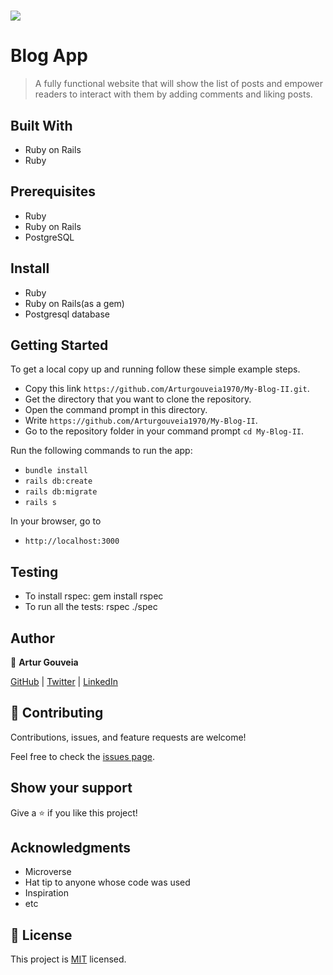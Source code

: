 # ![](https://img.shields.io/badge/Microverse-blueviolet)

# Blog App

> A fully functional website that will show the list of posts and empower readers to interact with them by adding comments and liking posts.

## Built With

- Ruby on Rails
- Ruby

## Prerequisites

- Ruby
- Ruby on Rails
- PostgreSQL

## Install

- Ruby
- Ruby on Rails(as a gem)
- Postgresql database

## Getting Started
To get a local copy up and running follow these simple example steps.

- Copy this link `https://github.com/Arturgouveia1970/My-Blog-II.git`.
- Get the directory that you want to clone the repository.
- Open the command prompt in this directory.
- Write `https://github.com/Arturgouveia1970/My-Blog-II`.
- Go to the repository folder in your command prompt `cd My-Blog-II`.

Run the following commands to run the app:

- `bundle install`
- `rails db:create`
- `rails db:migrate`
- `rails s`

In your browser, go to

- `http://localhost:3000`

## Testing
- To install rspec: gem install rspec
- To run all the tests: rspec ./spec


## Author

👤 **Artur Gouveia**

[GitHub](https://github.com/Arturgouveia1970) |
[Twitter](https://twitter.com/@arturgouveia10) |
[LinkedIn](https://www.linkedin.com/in/artur-gouveia-323868197/)


## 🤝 Contributing

Contributions, issues, and feature requests are welcome!

Feel free to check the [issues page](../../issues/).

## Show your support

Give a ⭐️ if you like this project!

## Acknowledgments
- Microverse
- Hat tip to anyone whose code was used
- Inspiration
- etc

## 📝 License

This project is [MIT](./MIT.md) licensed.
